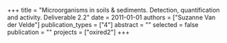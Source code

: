 +++
title = "Microorganisms in soils & sediments. Detection, quantification and activity. Deliverable 2.2"
date = 2011-01-01
authors = ["Suzanne Van der Velde"]
publication_types = ["4"]
abstract = ""
selected = false
publication = ""
projects = ["oxired2"]
+++

